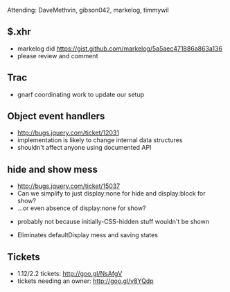 Attending: DaveMethvin, gibson042, markelog, timmywil


## $.xhr
* markelog did https://gist.github.com/markelog/5a5aec471886a863a136
* please review and comment

## Trac
* gnarf coordinating work to update our setup

## Object event handlers 
* http://bugs.jquery.com/ticket/12031 
* implementation is likely to change internal data structures
* shouldn't affect anyone using documented API

## hide and show mess
* http://bugs.jquery.com/ticket/15037
* Can we simplify to just display:none for hide and display:block for show?
* ...or even absence of display:none for show?
 - probably not because initially-CSS-hidden stuff wouldn't be shown
* Eliminates defaultDisplay mess and saving states

## Tickets
* 1.12/2.2 tickets: http://goo.gl/NsAfgV
* tickets needing an owner: http://goo.gl/v8YQdp
